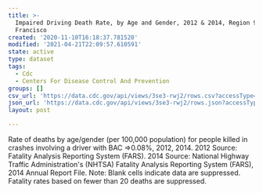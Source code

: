 ```yaml
---
title: >-
  Impaired Driving Death Rate, by Age and Gender, 2012 & 2014, Region 9 - San
  Francisco
created: '2020-11-10T16:18:37.781520'
modified: '2021-04-21T22:09:57.610591'
state: active
type: dataset
tags:
  - Cdc
  - Centers For Disease Control And Prevention
groups: []
csv_url: 'https://data.cdc.gov/api/views/3se3-rwj2/rows.csv?accessType=DOWNLOAD'
json_url: 'https://data.cdc.gov/api/views/3se3-rwj2/rows.json?accessType=DOWNLOAD'
layout: post

---
```

Rate of deaths by age/gender (per 100,000 population) for people killed in crashes involving a driver with BAC =>0.08%, 2012, 2014. 2012 Source: Fatality Analysis Reporting System (FARS). 2014 Source: National Highway Traffic Administration's (NHTSA) Fatality Analysis Reporting System (FARS), 2014 Annual Report File. Note: Blank cells indicate data are suppressed. Fatality rates based on fewer than 20 deaths are suppressed.
